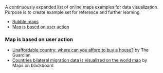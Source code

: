 A continuously expanded list of online maps examples for data visualization. Purpose is to create example set for reference and further learning.

* [Bubble maps](#bubble-maps)
* [Map is based on user action](#map-is-based-on-user-action)


### Map is based on user action
* [Unaffordable country: where can you afford to buy a house?](http://www.theguardian.com/society/ng-interactive/2015/sep/02/unaffordable-country-where-can-you-afford-to-buy-a-house) by The Guardian
* [Countries bilateral migration data is visualized on the world map](http://maps-on-blackboard.com/articles/interactive-map/) by Maps on blackboard

[1]: http://blog.visual.ly/you-are-here-using-maps-in-data-visualization/
[2]: http://www.mapsdata.co.uk/how-to-use-mapsdata/#visualize
[3]: http://www.census.gov/dataviz/
